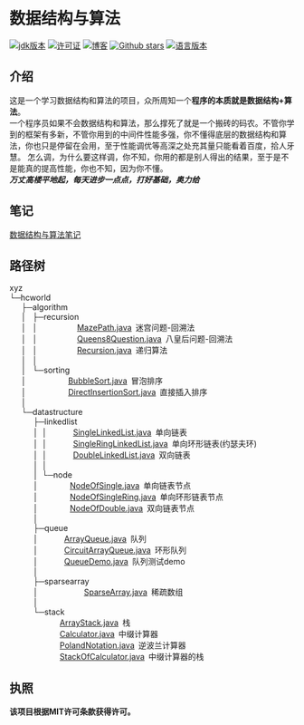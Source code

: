# 数据结构与算法

[![jdk版本](https://img.shields.io/badge/java-1.8+-green.svg)](https://www.oracle.com/technetwork/java/javase/downloads/jdk8-downloads-2133151.html)
[![许可证](https://img.shields.io/badge/license-MIT-blue.svg)](https://github.com/z875479694h/DataStructureAndAlgorithm/blob/master/LICENSE)
[![博客](https://img.shields.io/badge/blog-Kenith–Zhang-blueviolet.svg)](https://hcworld.xyz)
[![Github stars](https://img.shields.io/github/stars/z875479694h/DataStructureAndAlgorithm.svg)](https://github.com/z875479694h/DataStructureAndAlgorithm)
[![语言版本](https://img.shields.io/badge/language-English-red.svg)](https://github.com/z875479694h/DataStructureAndAlgorithm/blob/master/README.en.md)
## 介绍
这是一个学习数据结构和算法的项目，众所周知一个**程序的本质就是数据结构+算法**。  
一个程序员如果不会数据结构和算法，那么撑死了就是一个搬砖的码农。不管你学到的框架有多新，不管你用到的中间件性能多强，你不懂得底层的数据结构和算法，你也只是停留在会用，至于性能调优等高深之处充其量只能看着百度，拾人牙慧。
怎么调，为什么要这样调，你不知，你用的都是别人得出的结果，至于是不是能真的提高性能，你也不知，因为你不懂。  
***万丈高楼平地起，每天进步一点点，打好基础，奥力给***

## 笔记
[数据结构与算法笔记](https://github.com/z875479694h/DataStructureAndAlgorithm/blob/master/DataStructureAndAlgorithm.pdf "数据结构与算法笔记")

## 路径树
xyz  
└─hcworld  
&ensp;&ensp;&ensp;├─algorithm  
&ensp;&ensp;&ensp;│&ensp;&nbsp;├─recursion  
&ensp;&ensp;&ensp;│&ensp;&nbsp;│&emsp;&emsp;&emsp;&emsp;&emsp;[MazePath.java](https://github.com/z875479694h/DataStructureAndAlgorithm/blob/master/src/xyz/hcworld/algorithm/recursion/MazePath.java "迷宫问题-回溯法")&ensp;迷宫问题-回溯法  
&ensp;&ensp;&ensp;│&ensp;&nbsp;│&emsp;&emsp;&emsp;&emsp;&emsp;[Queens8Question.java](https://github.com/z875479694h/DataStructureAndAlgorithm/blob/master/src/xyz/hcworld/algorithm/recursion/Queens8Question.java "八皇后问题-回溯法")&ensp;八皇后问题-回溯法  
&ensp;&ensp;&ensp;│&ensp;&nbsp;│&emsp;&emsp;&emsp;&emsp;&emsp;[Recursion.java](https://github.com/z875479694h/DataStructureAndAlgorithm/blob/master/src/xyz/hcworld/algorithm/recursion/Recursion.java "递归算法")&ensp;递归算法  
&ensp;&ensp;&ensp;│&ensp;&nbsp;│  
&ensp;&ensp;&ensp;│&ensp;&nbsp;└─sorting  
&ensp;&ensp;&ensp;│&emsp;&emsp;&emsp;&emsp;&emsp;&nbsp;[BubbleSort.java](https://github.com/z875479694h/DataStructureAndAlgorithm/blob/master/src/xyz/hcworld/algorithm/sorting/BubbleSort.java "冒泡排序")&ensp;冒泡排序  
&ensp;&ensp;&ensp;│&emsp;&emsp;&emsp;&emsp;&emsp;&nbsp;[DirectInsertionSort.java](https://github.com/z875479694h/DataStructureAndAlgorithm/blob/master/src/xyz/hcworld/algorithm/sorting/DirectInsertionSort.java "直接插入排序")&ensp;直接插入排序  
&ensp;&ensp;&ensp;│    
&ensp;&ensp;&ensp;└─datastructure    
&ensp;&ensp;&ensp;&ensp;&ensp;&ensp;├─linkedlist    
&ensp;&ensp;&ensp;&ensp;&ensp;&ensp;│&ensp;│&emsp;&emsp;&emsp;&nbsp;[SingleLinkedList.java](https://github.com/z875479694h/DataStructureAndAlgorithm/blob/master/src/xyz/hcworld/datastructure/linkedlist/SingleLinkedList.java "单向链表")&ensp;单向链表  
&ensp;&ensp;&ensp;&ensp;&ensp;&ensp;│&ensp;│&emsp;&emsp;&emsp;&nbsp;[SingleRingLinkedList.java](https://github.com/z875479694h/DataStructureAndAlgorithm/blob/master/src/xyz/hcworld/datastructure/linkedlist/SingleRingLinkedList.java "单向环形链表")&ensp;单向环形链表(约瑟夫环)  
&ensp;&ensp;&ensp;&ensp;&ensp;&ensp;│&ensp;│&emsp;&emsp;&emsp;&nbsp;[DoubleLinkedList.java](https://github.com/z875479694h/DataStructureAndAlgorithm/blob/master/src/xyz/hcworld/datastructure/linkedlist/DoubleLinkedList.java "双向链表")&ensp;双向链表  
&ensp;&ensp;&ensp;&ensp;&ensp;&ensp;│&ensp;│  
&ensp;&ensp;&ensp;&ensp;&ensp;&ensp;│&ensp;└─node   
&ensp;&ensp;&ensp;&ensp;&ensp;&ensp;│&emsp;&emsp;&emsp;&emsp;[NodeOfSingle.java](https://github.com/z875479694h/DataStructureAndAlgorithm/blob/master/src/xyz/hcworld/datastructure/linkedlist/node/NodeOfSingle.java "单向链表节点")&ensp;单向链表节点  
&ensp;&ensp;&ensp;&ensp;&ensp;&ensp;│&emsp;&emsp;&emsp;&emsp;[NodeOfSingleRing.java](https://github.com/z875479694h/DataStructureAndAlgorithm/blob/master/src/xyz/hcworld/datastructure/linkedlist/node/NodeOfSingleRing.java "单向环形链表节点")&ensp;单向环形链表节点  
&ensp;&ensp;&ensp;&ensp;&ensp;&ensp;│&emsp;&emsp;&emsp;&emsp;[NodeOfDouble.java](https://github.com/z875479694h/DataStructureAndAlgorithm/blob/master/src/xyz/hcworld/datastructure/linkedlist/node/NodeOfDouble.java "双向链表节点")&ensp;双向链表节点  
&ensp;&ensp;&ensp;&ensp;&ensp;&ensp;│  
&ensp;&ensp;&ensp;&ensp;&ensp;&ensp;├─queue   
&ensp;&ensp;&ensp;&ensp;&ensp;&ensp;│&emsp;&emsp;&emsp;&nbsp;[ArrayQueue.java](https://github.com/z875479694h/DataStructureAndAlgorithm/blob/master/src/xyz/hcworld/datastructure/queue/ArrayQueue.java "队列")&ensp;队列  
&ensp;&ensp;&ensp;&ensp;&ensp;&ensp;│&emsp;&emsp;&emsp;&nbsp;[CircuitArrayQueue.java](https://github.com/z875479694h/DataStructureAndAlgorithm/blob/master/src/xyz/hcworld/datastructure/queue/CircuitArrayQueue.java "环形队列")&ensp;环形队列  
&ensp;&ensp;&ensp;&ensp;&ensp;&ensp;│&emsp;&emsp;&emsp;&nbsp;[QueueDemo.java](https://github.com/z875479694h/DataStructureAndAlgorithm/blob/master/src/xyz/hcworld/datastructure/queue/QueueDemo.java "队列测试")&ensp;队列测试demo  
&ensp;&ensp;&ensp;&ensp;&ensp;&ensp;│    
&ensp;&ensp;&ensp;&ensp;&ensp;&ensp;├─sparsearray   
&ensp;&ensp;&ensp;&ensp;&ensp;&ensp;│&ensp;&ensp;&ensp;&ensp;&nbsp;&ensp;&ensp;&ensp;&ensp;&ensp;&ensp;&ensp;[SparseArray.java](https://github.com/z875479694h/DataStructureAndAlgorithm/blob/master/src/xyz/hcworld/datastructure/sparsearray/SparseArray.java "稀疏数组")&ensp;稀疏数组  
&ensp;&ensp;&ensp;&ensp;&ensp;&ensp;│    
&ensp;&ensp;&ensp;&ensp;&ensp;&ensp;└─stack  
&ensp;&ensp;&ensp;&ensp;&ensp;&ensp;&ensp;&ensp;&ensp;&ensp;&ensp;&nbsp;&nbsp;&nbsp;[ArrayStack.java](https://github.com/z875479694h/DataStructureAndAlgorithm/blob/master/src/xyz/hcworld/datastructure/stack/ArrayStack.java "栈")&ensp;栈  
&ensp;&ensp;&ensp;&ensp;&ensp;&ensp;&ensp;&ensp;&ensp;&ensp;&ensp;&nbsp;&nbsp;&nbsp;[Calculator.java](https://github.com/z875479694h/DataStructureAndAlgorithm/blob/master/src/xyz/hcworld/datastructure/stack/Calculator.java "中缀计算器")&ensp;中缀计算器  
&ensp;&ensp;&ensp;&ensp;&ensp;&ensp;&ensp;&ensp;&ensp;&ensp;&ensp;&nbsp;&nbsp;&nbsp;[PolandNotation.java](https://github.com/z875479694h/DataStructureAndAlgorithm/blob/master/src/xyz/hcworld/datastructure/stack/PolandNotation.java "逆波兰计算器")&ensp;逆波兰计算器  
&ensp;&ensp;&ensp;&ensp;&ensp;&ensp;&ensp;&ensp;&ensp;&ensp;&ensp;&nbsp;&nbsp;&nbsp;[StackOfCalculator.java](https://github.com/z875479694h/DataStructureAndAlgorithm/blob/master/src/xyz/hcworld/datastructure/stack/StackOfCalculator.java "中缀计算器的栈")&ensp;中缀计算器的栈  
## 执照
**该项目根据MIT许可条款获得许可。**